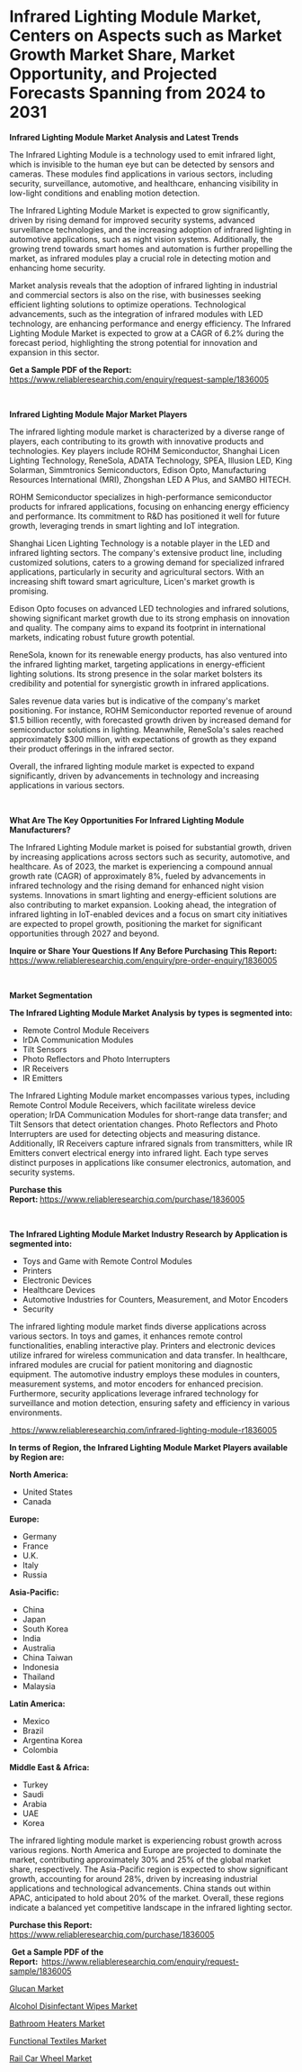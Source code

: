 <p><h1>Infrared Lighting Module Market, Centers on Aspects such as Market Growth Market Share, Market Opportunity, and Projected Forecasts Spanning from 2024 to 2031</h1></p><p><strong>Infrared Lighting Module Market Analysis and Latest Trends</strong></p>
<p><p>The Infrared Lighting Module is a technology used to emit infrared light, which is invisible to the human eye but can be detected by sensors and cameras. These modules find applications in various sectors, including security, surveillance, automotive, and healthcare, enhancing visibility in low-light conditions and enabling motion detection.</p><p>The Infrared Lighting Module Market is expected to grow significantly, driven by rising demand for improved security systems, advanced surveillance technologies, and the increasing adoption of infrared lighting in automotive applications, such as night vision systems. Additionally, the growing trend towards smart homes and automation is further propelling the market, as infrared modules play a crucial role in detecting motion and enhancing home security.</p><p>Market analysis reveals that the adoption of infrared lighting in industrial and commercial sectors is also on the rise, with businesses seeking efficient lighting solutions to optimize operations. Technological advancements, such as the integration of infrared modules with LED technology, are enhancing performance and energy efficiency. The Infrared Lighting Module Market is expected to grow at a CAGR of 6.2% during the forecast period, highlighting the strong potential for innovation and expansion in this sector.</p></p>
<p><strong>Get a Sample PDF of the Report:&nbsp;</strong> <a href="https://www.reliableresearchiq.com/enquiry/request-sample/1836005?utm_campaign=1578&utm_medium=2&utm_source=Github&utm_content=ia&utm_term=16102024&utm_id=infrared-lighting-module">https://www.reliableresearchiq.com/enquiry/request-sample/1836005</a></p>
<p>&nbsp;</p>
<p><strong>Infrared Lighting Module Major Market Players</strong></p>
<p><p>The infrared lighting module market is characterized by a diverse range of players, each contributing to its growth with innovative products and technologies. Key players include ROHM Semiconductor, Shanghai Licen Lighting Technology, ReneSola, ADATA Technology, SPEA, Illusion LED, King Solarman, Simmtronics Semiconductors, Edison Opto, Manufacturing Resources International (MRI), Zhongshan LED A Plus, and SAMBO HITECH.</p><p>ROHM Semiconductor specializes in high-performance semiconductor products for infrared applications, focusing on enhancing energy efficiency and performance. Its commitment to R&D has positioned it well for future growth, leveraging trends in smart lighting and IoT integration.</p><p>Shanghai Licen Lighting Technology is a notable player in the LED and infrared lighting sectors. The company's extensive product line, including customized solutions, caters to a growing demand for specialized infrared applications, particularly in security and agricultural sectors. With an increasing shift toward smart agriculture, Licen's market growth is promising.</p><p>Edison Opto focuses on advanced LED technologies and infrared solutions, showing significant market growth due to its strong emphasis on innovation and quality. The company aims to expand its footprint in international markets, indicating robust future growth potential.</p><p>ReneSola, known for its renewable energy products, has also ventured into the infrared lighting market, targeting applications in energy-efficient lighting solutions. Its strong presence in the solar market bolsters its credibility and potential for synergistic growth in infrared applications.</p><p>Sales revenue data varies but is indicative of the company's market positioning. For instance, ROHM Semiconductor reported revenue of around $1.5 billion recently, with forecasted growth driven by increased demand for semiconductor solutions in lighting. Meanwhile, ReneSola's sales reached approximately $300 million, with expectations of growth as they expand their product offerings in the infrared sector.</p><p>Overall, the infrared lighting module market is expected to expand significantly, driven by advancements in technology and increasing applications in various sectors.</p></p>
<p>&nbsp;</p>
<p><strong>What Are The Key Opportunities For Infrared Lighting Module Manufacturers?</strong></p>
<p><p>The Infrared Lighting Module market is poised for substantial growth, driven by increasing applications across sectors such as security, automotive, and healthcare. As of 2023, the market is experiencing a compound annual growth rate (CAGR) of approximately 8%, fueled by advancements in infrared technology and the rising demand for enhanced night vision systems. Innovations in smart lighting and energy-efficient solutions are also contributing to market expansion. Looking ahead, the integration of infrared lighting in IoT-enabled devices and a focus on smart city initiatives are expected to propel growth, positioning the market for significant opportunities through 2027 and beyond.</p></p>
<p><strong>Inquire or Share Your Questions If Any Before Purchasing This Report:</strong> <a href="https://www.reliableresearchiq.com/enquiry/pre-order-enquiry/1836005?utm_campaign=1578&utm_medium=2&utm_source=Github&utm_content=ia&utm_term=16102024&utm_id=infrared-lighting-module">https://www.reliableresearchiq.com/enquiry/pre-order-enquiry/1836005</a></p>
<p>&nbsp;</p>
<p><strong>Market Segmentation</strong></p>
<p><strong>The Infrared Lighting Module Market Analysis by types is segmented into:</strong></p>
<p><ul><li>Remote Control Module Receivers</li><li>IrDA Communication Modules</li><li>Tilt Sensors</li><li>Photo Reflectors and Photo Interrupters</li><li>IR Receivers</li><li>IR Emitters</li></ul></p>
<p><p>The Infrared Lighting Module market encompasses various types, including Remote Control Module Receivers, which facilitate wireless device operation; IrDA Communication Modules for short-range data transfer; and Tilt Sensors that detect orientation changes. Photo Reflectors and Photo Interrupters are used for detecting objects and measuring distance. Additionally, IR Receivers capture infrared signals from transmitters, while IR Emitters convert electrical energy into infrared light. Each type serves distinct purposes in applications like consumer electronics, automation, and security systems.</p></p>
<p><strong>Purchase this Report:&nbsp;</strong><a href="https://www.reliableresearchiq.com/purchase/1836005?utm_campaign=1578&utm_medium=2&utm_source=Github&utm_content=ia&utm_term=16102024&utm_id=infrared-lighting-module">https://www.reliableresearchiq.com/purchase/1836005</a></p>
<p>&nbsp;</p>
<p><strong>The Infrared Lighting Module Market Industry Research by Application is segmented into:</strong></p>
<p><ul><li>Toys and Game with Remote Control Modules</li><li>Printers</li><li>Electronic Devices</li><li>Healthcare Devices</li><li>Automotive Industries for Counters, Measurement, and Motor Encoders</li><li>Security</li></ul></p>
<p><p>The infrared lighting module market finds diverse applications across various sectors. In toys and games, it enhances remote control functionalities, enabling interactive play. Printers and electronic devices utilize infrared for wireless communication and data transfer. In healthcare, infrared modules are crucial for patient monitoring and diagnostic equipment. The automotive industry employs these modules in counters, measurement systems, and motor encoders for enhanced precision. Furthermore, security applications leverage infrared technology for surveillance and motion detection, ensuring safety and efficiency in various environments.</p></p>
<p><a href="https://www.reliableresearchiq.com/infrared-lighting-module-r1836005?utm_campaign=1578&utm_medium=2&utm_source=Github&utm_content=ia&utm_term=16102024&utm_id=infrared-lighting-module">&nbsp;https://www.reliableresearchiq.com/infrared-lighting-module-r1836005</a></p>
<p><strong>In terms of Region, the Infrared Lighting Module Market Players available by Region are:</strong></p>
<p>
    <p> <strong> North America: </strong>
        <ul>
            <li>United States</li>
            <li>Canada</li>
        </ul>
        </p> 
    <p> <strong> Europe: </strong>
        <ul>
            <li>Germany</li>
            <li>France</li>
            <li>U.K.</li>
            <li>Italy</li>
            <li>Russia</li>
        </ul>
        </p> 
    <p> <strong> Asia-Pacific: </strong>
        <ul>
            <li>China</li>
            <li>Japan</li>
            <li>South Korea</li>
            <li>India</li>
            <li>Australia</li>
            <li>China Taiwan</li>
            <li>Indonesia</li>
            <li>Thailand</li>
            <li>Malaysia</li>
        </ul>
        </p> 
    <p> <strong> Latin America: </strong>
        <ul>
            <li>Mexico</li>
            <li>Brazil</li>
            <li>Argentina Korea</li>
            <li>Colombia</li>
        </ul>
        </p> 
    <p> <strong> Middle East & Africa: </strong>
        <ul>
            <li>Turkey</li>
            <li>Saudi</li>
            <li>Arabia</li>
            <li>UAE</li>
            <li>Korea</li>
        </ul>
    </p>
    </p>
<p><p>The infrared lighting module market is experiencing robust growth across various regions. North America and Europe are projected to dominate the market, contributing approximately 30% and 25% of the global market share, respectively. The Asia-Pacific region is expected to show significant growth, accounting for around 28%, driven by increasing industrial applications and technological advancements. China stands out within APAC, anticipated to hold about 20% of the market. Overall, these regions indicate a balanced yet competitive landscape in the infrared lighting sector.</p></p>
<p><strong>Purchase this Report: </strong><a href="https://www.reliableresearchiq.com/purchase/1836005?utm_campaign=1578&utm_medium=2&utm_source=Github&utm_content=ia&utm_term=16102024&utm_id=infrared-lighting-module">https://www.reliableresearchiq.com/purchase/1836005</a></p>
<p>&nbsp;<strong>Get a Sample PDF of the Report:&nbsp;&nbsp;</strong><a href="https://www.reliableresearchiq.com/enquiry/request-sample/1836005?utm_campaign=1578&utm_medium=2&utm_source=Github&utm_content=ia&utm_term=16102024&utm_id=infrared-lighting-module">https://www.reliableresearchiq.com/enquiry/request-sample/1836005</a></p>
<p><strong></strong></p>
<p><p><a href="https://www.linkedin.com/pulse/market-forecasting-change-global-glucan-dynamics-future-trends-mbn0e?utm_campaign=1578&utm_medium=2&utm_source=Github&utm_content=ia&utm_term=16102024&utm_id=infrared-lighting-module">Glucan Market</a></p><p><a href="https://www.linkedin.com/pulse/global-alcohol-disinfectant-wipes-market-size-trends-analysis-ehynf?utm_campaign=1578&utm_medium=2&utm_source=Github&utm_content=ia&utm_term=16102024&utm_id=infrared-lighting-module">Alcohol Disinfectant Wipes Market</a></p><p><a href="https://www.linkedin.com/pulse/bathroom-heaters-market-size-growth-industry-analysis-segmentation-8guxf?utm_campaign=1578&utm_medium=2&utm_source=Github&utm_content=ia&utm_term=16102024&utm_id=infrared-lighting-module">Bathroom Heaters Market</a></p><p><a href="https://www.linkedin.com/pulse/influencing-factors-functional-textiles-market-insights-growth-anoge?utm_campaign=1578&utm_medium=2&utm_source=Github&utm_content=ia&utm_term=16102024&utm_id=infrared-lighting-module">Functional Textiles Market</a></p><p><a href="https://www.linkedin.com/pulse/global-perspectives-rail-car-wheel-market-trends-challenges-ymunf?utm_campaign=1578&utm_medium=2&utm_source=Github&utm_content=ia&utm_term=16102024&utm_id=infrared-lighting-module">Rail Car Wheel Market</a></p></p>